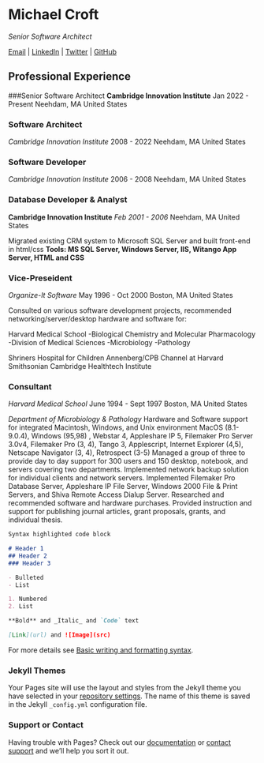 # Michael Croft
_Senior Software Architect_

[Email](mailto:croft.m@gmail.com) | [LinkedIn](https://www.linkedin.com/in/michaelecroft/) | [Twitter](https://twitter.com/croft_m)
 | [GitHub](https://github.com/mcroft) 
 
## Professional Experience
###Senior Software Architect
**Cambridge Innovation Institute**
Jan 2022 - Present
Neehdam, MA United States

### Software Architect
_Cambridge Innovation Institute_ 
2008 - 2022
Neehdam, MA United States

### Software Developer
_Cambridge Innovation Institute_ 
2006 - 2008
Neehdam, MA United States



### Database Developer & Analyst
**Cambridge Innovation Institute**
_Feb 2001 - 2006_
Neehdam, MA United States

Migrated existing CRM system to Microsoft SQL Server and built front-end in html/css
**Tools: MS SQL Server, Windows Server, IIS, Witango App Server, HTML and CSS**

### Vice-Preseident
_Organize-It Software_ 
May 1996 - Oct 2000
Boston, MA United States

Consulted on various software development projects, recommended networking/server/desktop hardware and software for:

Harvard Medical School 
 -Biological Chemistry and Molecular Pharmacology
 -Division of Medical Sciences
 -Microbiology
 -Pathology

Shriners Hospital for Children
Annenberg/CPB Channel at Harvard Smithsonian
Cambridge Healthtech Institute



### Consultant
_Harvard Medical School_ 
June 1994 - Sept 1997
Boston, MA United States

_Department of Microbiology & Pathology_
Hardware and Software support for integrated Macintosh, Windows, and Unix environment
MacOS (8.1-9.0.4), Windows (95,98) , Webstar 4, Appleshare IP 5, Filemaker Pro Server 3.0v4, Filemaker Pro (3, 4), Tango 3, Applescript, Internet Explorer (4,5), Netscape Navigator (3, 4), Retrospect (3-5)
Managed a group of three to provide day to day support for 300 users and 150 desktop, notebook, and servers covering two departments. Implemented network backup solution for individual clients and network servers. Implemented Filemaker Pro Database Server, Appleshare IP File Server, Windows 2000 File & Print Servers, and Shiva Remote Access Dialup Server. Researched and recommended software and hardware purchases. Provided instruction and support for publishing journal articles, grant proposals, grants, and individual thesis.


```markdown
Syntax highlighted code block

# Header 1
## Header 2
### Header 3

- Bulleted
- List

1. Numbered
2. List

**Bold** and _Italic_ and `Code` text

[Link](url) and ![Image](src)
```

For more details see [Basic writing and formatting syntax](https://docs.github.com/en/github/writing-on-github/getting-started-with-writing-and-formatting-on-github/basic-writing-and-formatting-syntax).

### Jekyll Themes

Your Pages site will use the layout and styles from the Jekyll theme you have selected in your [repository settings](https://github.com/mcroft/cv/settings/pages). The name of this theme is saved in the Jekyll `_config.yml` configuration file.

### Support or Contact

Having trouble with Pages? Check out our [documentation](https://docs.github.com/categories/github-pages-basics/) or [contact support](https://support.github.com/contact) and we’ll help you sort it out.
